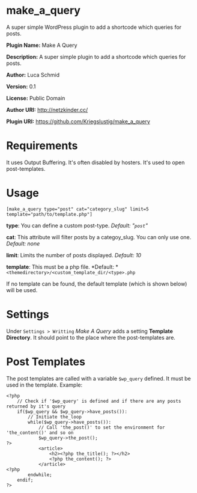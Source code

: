 make_a_query
============

A super simple WordPress plugin to add a shortcode which queries for posts.

**Plugin Name:** Make A Query

**Description:** A super simple plugin to add a shortcode which queries for posts.

**Author:** Luca Schmid

**Version:** 0.1

**License:** Public Domain

**Author URI:** http://netzkinder.cc/

**Plugin URI:** https://github.com/Kriegslustig/make_a_query

Requirements
============
It uses Output Buffering. It's often disabled by hosters.
It's used to open post-templates.

Usage
=====
`[make_a_query type="post" cat="category_slug" limit=5 template="path/to/template.php"]`

**type**: You can define a custom post-type. *Default: "`post`"*

**cat**: This attribute will filter posts by a categoy_slug. You can only use one. *Default: none*

**limit**: Limits the number of posts displayed. *Default: 10*

**template**: This must be a php file. *Default: *`<themedirectory>/<custom_template_dir/<type>.php`

If no template can be found, the default template (which is shown below) will be used.

Settings
========
Under `Settings > Writting` *Make A Query* adds a setting **Template Directory**. It should point to the place where the post-templates are.

Post Templates
==============
The post templates are called with a variable `$wp_query` defined. It must be used in the template.
Example:

    <?php
        // Check if '$wp_query' is defined and if there are any posts returned by it's query
        if($wp_query && $wp_query->have_posts()):
            // Initiate the_loop
            while($wp_query->have_posts()):
                // Call 'the_post()' to set the environment for 'the_content()' and so on
                $wp_query->the_post();
    ?>
                <article>
                    <h2><?php the_title(); ?></h2>
                    <?php the_content(); ?>
                </article>
    <?php
            endwhile;
        endif;
    ?>

